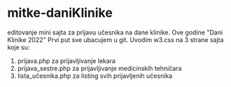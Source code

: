 # mitke-daniKlinike
editovanje mini sajta za prijavu učesnika na dane klinike. Ove godine "Dani Klinike 2022"
Prvi put sve ubacujem u git.
Uvodim w3.css na 3 strane sajta koje su:
  1. prijava.php za prijavljivanje lekara
  2. prijava_sestre.php za prijavljivanje medicinskih tehničara
  3. lista_učesnika.php za listing svih prijavljenih učesnika
